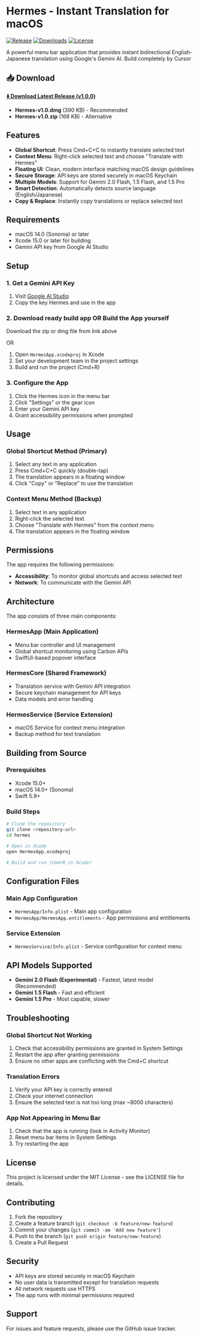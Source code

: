 # Hermes - Instant Translation for macOS

[![Release](https://img.shields.io/github/v/release/stanleyinbali/hermes-translation-app?style=for-the-badge&logo=github)](https://github.com/stanleyinbali/hermes-translation-app/releases/latest)
[![Downloads](https://img.shields.io/github/downloads/stanleyinbali/hermes-translation-app/total?style=for-the-badge)](https://github.com/stanleyinbali/hermes-translation-app/releases)
[![License](https://img.shields.io/github/license/stanleyinbali/hermes-translation-app?style=for-the-badge)](LICENSE)

A powerful menu bar application that provides instant bidirectional English-Japanese translation using Google's Gemini AI. Build completely by Cursor

## 📥 Download

**[⬇️ Download Latest Release (v1.0.0)](https://github.com/stanleyinbali/hermes-translation-app/releases/latest)**

- **Hermes-v1.0.dmg** (390 KB) - Recommended
- **Hermes-v1.0.zip** (168 KB) - Alternative

## Features

- **Global Shortcut**: Press Cmd+C+C to instantly translate selected text
- **Context Menu**: Right-click selected text and choose "Translate with Hermes"
- **Floating UI**: Clean, modern interface matching macOS design guidelines
- **Secure Storage**: API keys are stored securely in macOS Keychain
- **Multiple Models**: Support for Gemini 2.0 Flash, 1.5 Flash, and 1.5 Pro
- **Smart Detection**: Automatically detects source language (English/Japanese)
- **Copy & Replace**: Instantly copy translations or replace selected text

## Requirements

- macOS 14.0 (Sonoma) or later
- Xcode 15.0 or later for building
- Gemini API key from Google AI Studio

## Setup

### 1. Get a Gemini API Key

1. Visit [Google AI Studio](https://aistudio.google.com/api-keys?project=sys-06768778572022160237595161)
2. Copy the key Hermes and use in the app

### 2. Download ready build app OR Build the App yourself

Download the zip or dmg file from link above

OR

1. Open `HermesApp.xcodeproj` in Xcode
2. Set your development team in the project settings
3. Build and run the project (Cmd+R)

### 3. Configure the App

1. Click the Hermes icon in the menu bar
2. Click "Settings" or the gear icon
3. Enter your Gemini API key
4. Grant accessibility permissions when prompted

## Usage

### Global Shortcut Method (Primary)

1. Select any text in any application
2. Press Cmd+C+C quickly (double-tap)
3. The translation appears in a floating window
4. Click "Copy" or "Replace" to use the translation

### Context Menu Method (Backup)

1. Select text in any application
2. Right-click the selected text
3. Choose "Translate with Hermes" from the context menu
4. The translation appears in the floating window

## Permissions

The app requires the following permissions:

- **Accessibility**: To monitor global shortcuts and access selected text
- **Network**: To communicate with the Gemini API

## Architecture

The app consists of three main components:

### HermesApp (Main Application)
- Menu bar controller and UI management
- Global shortcut monitoring using Carbon APIs
- SwiftUI-based popover interface

### HermesCore (Shared Framework)
- Translation service with Gemini API integration
- Secure keychain management for API keys
- Data models and error handling

### HermesService (Service Extension)
- macOS Service for context menu integration
- Backup method for text translation

## Building from Source

### Prerequisites
- Xcode 15.0+
- macOS 14.0+ (Sonoma)
- Swift 5.9+

### Build Steps
```bash
# Clone the repository
git clone <repository-url>
cd hermes

# Open in Xcode
open HermesApp.xcodeproj

# Build and run (Cmd+R in Xcode)
```

## Configuration Files

### Main App Configuration
- `HermesApp/Info.plist` - Main app configuration
- `HermesApp/HermesApp.entitlements` - App permissions and entitlements

### Service Extension
- `HermesService/Info.plist` - Service configuration for context menu

## API Models Supported

- **Gemini 2.0 Flash (Experimental)** - Fastest, latest model (Recommended)
- **Gemini 1.5 Flash** - Fast and efficient
- **Gemini 1.5 Pro** - Most capable, slower

## Troubleshooting

### Global Shortcut Not Working
1. Check that accessibility permissions are granted in System Settings
2. Restart the app after granting permissions
3. Ensure no other apps are conflicting with the Cmd+C shortcut

### Translation Errors
1. Verify your API key is correctly entered
2. Check your internet connection
3. Ensure the selected text is not too long (max ~8000 characters)

### App Not Appearing in Menu Bar
1. Check that the app is running (look in Activity Monitor)
2. Reset menu bar items in System Settings
3. Try restarting the app

## License

This project is licensed under the MIT License - see the LICENSE file for details.

## Contributing

1. Fork the repository
2. Create a feature branch (`git checkout -b feature/new-feature`)
3. Commit your changes (`git commit -am 'Add new feature'`)
4. Push to the branch (`git push origin feature/new-feature`)
5. Create a Pull Request

## Security

- API keys are stored securely in macOS Keychain
- No user data is transmitted except for translation requests
- All network requests use HTTPS
- The app runs with minimal permissions required

## Support

For issues and feature requests, please use the GitHub issue tracker.


